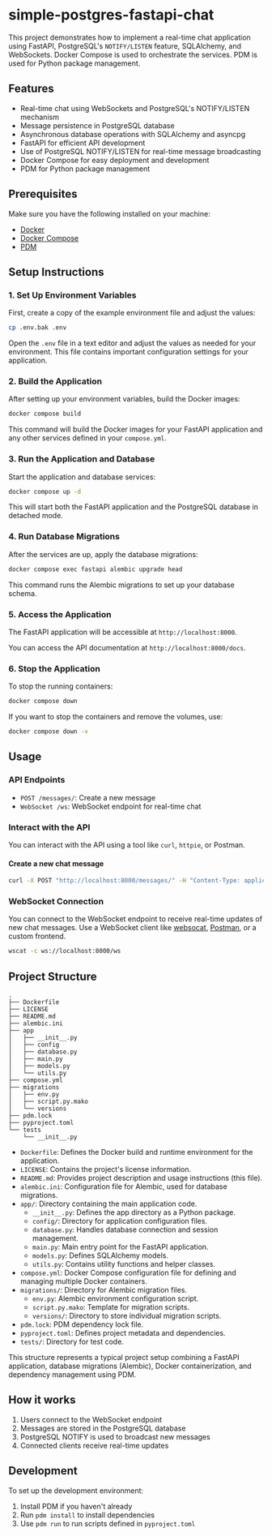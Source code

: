 # simple-postgres-fastapi-chat

This project demonstrates how to implement a real-time chat application using FastAPI, PostgreSQL's `NOTIFY/LISTEN` feature, SQLAlchemy, and WebSockets. Docker Compose is used to orchestrate the services. PDM is used for Python package management.

## Features

- Real-time chat using WebSockets and PostgreSQL's NOTIFY/LISTEN mechanism
- Message persistence in PostgreSQL database
- Asynchronous database operations with SQLAlchemy and asyncpg
- FastAPI for efficient API development
- Use of PostgreSQL NOTIFY/LISTEN for real-time message broadcasting
- Docker Compose for easy deployment and development
- PDM for Python package management

## Prerequisites

Make sure you have the following installed on your machine:

- [Docker](https://docs.docker.com/get-docker/)
- [Docker Compose](https://docs.docker.com/compose/install/)
- [PDM](https://pdm.fming.dev/latest/)

## Setup Instructions

### 1. Set Up Environment Variables

First, create a copy of the example environment file and adjust the values:

```sh
cp .env.bak .env
```

Open the `.env` file in a text editor and adjust the values as needed for your environment. This file contains important configuration settings for your application.

### 2. Build the Application

After setting up your environment variables, build the Docker images:

```sh
docker compose build
```

This command will build the Docker images for your FastAPI application and any other services defined in your `compose.yml`.

### 3. Run the Application and Database

Start the application and database services:

```sh
docker compose up -d
```

This will start both the FastAPI application and the PostgreSQL database in detached mode.

### 4. Run Database Migrations

After the services are up, apply the database migrations:

```sh
docker compose exec fastapi alembic upgrade head
```

This command runs the Alembic migrations to set up your database schema.

### 5. Access the Application

The FastAPI application will be accessible at `http://localhost:8000`.

You can access the API documentation at `http://localhost:8000/docs`.

### 6. Stop the Application

To stop the running containers:

```sh
docker compose down
```

If you want to stop the containers and remove the volumes, use:

```sh
docker compose down -v
```

## Usage

### API Endpoints

- `POST /messages/`: Create a new message
- `WebSocket /ws`: WebSocket endpoint for real-time chat

### Interact with the API

You can interact with the API using a tool like `curl`, `httpie`, or Postman.

#### Create a new chat message

```sh
curl -X POST "http://localhost:8000/messages/" -H "Content-Type: application/json" -d '{"username": "user1", "message": "Hello, world!"}'
```

### WebSocket Connection

You can connect to the WebSocket endpoint to receive real-time updates of new chat messages. Use a WebSocket client like [websocat](https://github.com/vi/websocat), [Postman](https://www.postman.com/), or a custom frontend.

```sh
wscat -c ws://localhost:8000/ws
```

## Project Structure

```
.
├── Dockerfile
├── LICENSE
├── README.md
├── alembic.ini
├── app
│   ├── __init__.py
│   ├── config
│   ├── database.py
│   ├── main.py
│   ├── models.py
│   └── utils.py
├── compose.yml
├── migrations
│   ├── env.py
│   ├── script.py.mako
│   └── versions
├── pdm.lock
├── pyproject.toml
└── tests
    └── __init__.py
```

- `Dockerfile`: Defines the Docker build and runtime environment for the application.
- `LICENSE`: Contains the project's license information.
- `README.md`: Provides project description and usage instructions (this file).
- `alembic.ini`: Configuration file for Alembic, used for database migrations.
- `app/`: Directory containing the main application code.
  - `__init__.py`: Defines the app directory as a Python package.
  - `config/`: Directory for application configuration files.
  - `database.py`: Handles database connection and session management.
  - `main.py`: Main entry point for the FastAPI application.
  - `models.py`: Defines SQLAlchemy models.
  - `utils.py`: Contains utility functions and helper classes.
- `compose.yml`: Docker Compose configuration file for defining and managing multiple Docker containers.
- `migrations/`: Directory for Alembic migration files.
  - `env.py`: Alembic environment configuration script.
  - `script.py.mako`: Template for migration scripts.
  - `versions/`: Directory to store individual migration scripts.
- `pdm.lock`: PDM dependency lock file.
- `pyproject.toml`: Defines project metadata and dependencies.
- `tests/`: Directory for test code.

This structure represents a typical project setup combining a FastAPI application, database migrations (Alembic), Docker containerization, and dependency management using PDM.

## How it works

1. Users connect to the WebSocket endpoint
2. Messages are stored in the PostgreSQL database
3. PostgreSQL NOTIFY is used to broadcast new messages
4. Connected clients receive real-time updates

## Development

To set up the development environment:

1. Install PDM if you haven't already
2. Run `pdm install` to install dependencies
3. Use `pdm run` to run scripts defined in `pyproject.toml`
